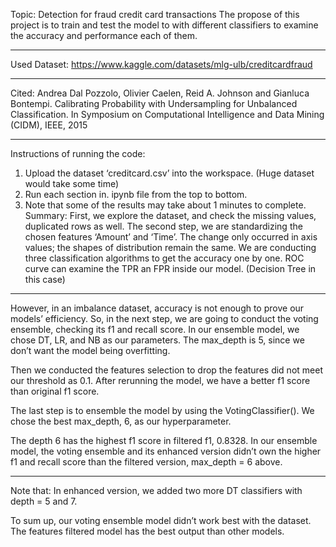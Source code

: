 Topic:
Detection for fraud credit card transactions
The propose of this project is to train and test the model to with different classifiers to examine the accuracy and performance each of them.

---

Used Dataset:
https://www.kaggle.com/datasets/mlg-ulb/creditcardfraud

---

Cited:
Andrea Dal Pozzolo, Olivier Caelen, Reid A. Johnson and Gianluca Bontempi. Calibrating Probability with Undersampling for Unbalanced Classification. In Symposium on Computational Intelligence and Data Mining (CIDM), IEEE, 2015

---

Instructions of running the code:
1.	Upload the dataset ‘creditcard.csv’ into the workspace. (Huge dataset would take some time)
2.	Run each section in. ipynb file from the top to bottom.
3.	Note that some of the results may take about 1 minutes to complete.
Summary:
	First, we explore the dataset, and check the missing values, duplicated rows as well. 
The second step, we are standardizing the chosen features ‘Amount’ and ‘Time’. The change only occurred in axis values; the shapes of distribution remain the same.
	We are conducting three classification algorithms to get the accuracy one by one. ROC curve can examine the TPR an FPR inside our model. (Decision Tree in this case)
 
--- 
 
However, in an imbalance dataset, accuracy is not enough to prove our models’ efficiency. So, in the next step, we are going to conduct the voting ensemble, checking its f1 and recall score.
	In our ensemble model, we chose DT, LR, and NB as our parameters. The max_depth is 5, since we don’t want the model being overfitting. 
 
Then we conducted the features selection to drop the features did not meet our threshold as 0.1. After rerunning the model, we have a better f1 score than original f1 score.
 
The last step is to ensemble the model by using the VotingClassifier(). We chose the best max_depth, 6, as our hyperparameter.
 
The depth 6 has the highest f1 score in filtered f1, 0.8328.
	In our ensemble model, the voting ensemble and its enhanced version didn’t own the higher f1 and recall score than the filtered version, max_depth = 6 above.

---
 
Note that: In enhanced version, we added two more DT classifiers with depth = 5 and 7.

To sum up, our voting ensemble model didn’t work best with the dataset. The features filtered model has the best output than other models.
